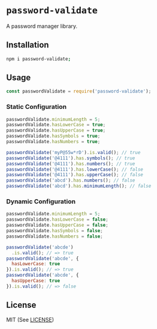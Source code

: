 # `password-validate`
A password manager library.

## Installation

```sh
npm i password-validate;
```

## Usage

```js
const passwordValidate = require('password-validate');
```

### Static Configuration
```js
passwordValidate.minimumLength = 5;
passwordValidate.hasLowerCase = true;
passwordValidate.hasUpperCase = true;
passwordValidate.hasSymbols = true;
passwordValidate.hasNumbers = true;

passwordValidate('myP@55w*rD').is.valid(); // true
passwordValidate('@4111').has.symbols(); // true
passwordValidate('@4111').has.numbers(); // true
passwordValidate('@4111').has.lowerCase(); // false
passwordValidate('@4111').has.upperCase(); // false
passwordValidate('abcd').has.numbers(); // false
passwordValidate('abcd').has.minimumLength(); // false
```

### Dynamic Configuration
```js
passwordValidate.minimumLength = 5;
passwordValidate.hasLowerCase = false;
passwordValidate.hasUpperCase = false;
passwordValidate.hasSymbols = false;
passwordValidate.hasNumbers = false;

passwordValidate('abcde')
  .is.valid(); // => true
passwordValidate('abcde', {
  hasLowerCase: true
}).is.valid(); // => true
passwordValidate('abcde', {
  hasUpperCase: true
}).is.valid(); // => false
```

## License

MIT (See [LICENSE](LICENSE))